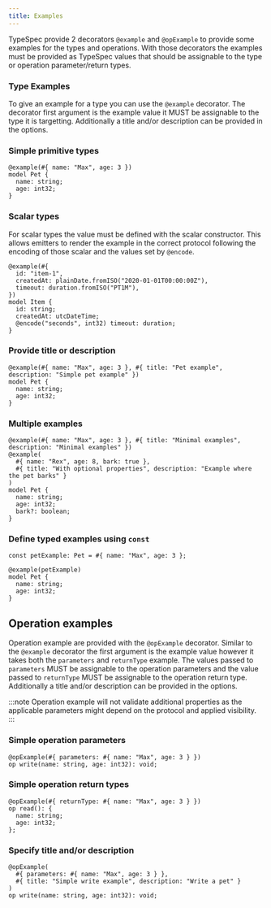```yaml
---
title: Examples
---
```


TypeSpec provide 2 decorators `@example` and `@opExample` to provide some examples for the types and operations.
With those decorators the examples must be provided as TypeSpec values that should be assignable to the type or operation parameter/return types.

### Type Examples

To give an example for a type you can use the `@example` decorator. The decorator first argument is the example value it MUST be assignable to the type it is targetting.
Additionally a title and/or description can be provided in the options.

### Simple primitive types

```tsp
@example(#{ name: "Max", age: 3 })
model Pet {
  name: string;
  age: int32;
}
```

### Scalar types

For scalar types the value must be defined with the scalar constructor.
This allows emitters to render the example in the correct protocol following the encoding of those scalar and the values set by `@encode`.

```tsp
@example(#{
  id: "item-1",
  createdAt: plainDate.fromISO("2020-01-01T00:00:00Z"),
  timeout: duration.fromISO("PT1M"),
})
model Item {
  id: string;
  createdAt: utcDateTime;
  @encode("seconds", int32) timeout: duration;
}
```

### Provide title or description

```tsp
@example(#{ name: "Max", age: 3 }, #{ title: "Pet example", description: "Simple pet example" })
model Pet {
  name: string;
  age: int32;
}
```

### Multiple examples

```tsp
@example(#{ name: "Max", age: 3 }, #{ title: "Minimal examples", description: "Minimal examples" })
@example(
  #{ name: "Rex", age: 8, bark: true },
  #{ title: "With optional properties", description: "Example where the pet barks" }
)
model Pet {
  name: string;
  age: int32;
  bark?: boolean;
}
```

### Define typed examples using `const`

```tsp
const petExample: Pet = #{ name: "Max", age: 3 };

@example(petExample)
model Pet {
  name: string;
  age: int32;
}
```

## Operation examples

Operation example are provided with the `@opExample` decorator. Similar to the `@example` decorator the first argument is the example value however it takes both the `parameters` and `returnType` example.
The values passed to `parameters` MUST be assignable to the operation parameters and the value passed to `returnType` MUST be assignable to the operation return type.
Additionally a title and/or description can be provided in the options.

:::note
Operation example will not validate additional properties as the applicable parameters might depend on the protocol and applied visibility.
:::

### Simple operation parameters

```tsp
@opExample(#{ parameters: #{ name: "Max", age: 3 } })
op write(name: string, age: int32): void;
```

### Simple operation return types

```tsp
@opExample(#{ returnType: #{ name: "Max", age: 3 } })
op read(): {
  name: string;
  age: int32;
};
```

### Specify title and/or description

```tsp
@opExample(
  #{ parameters: #{ name: "Max", age: 3 } },
  #{ title: "Simple write example", description: "Write a pet" }
)
op write(name: string, age: int32): void;
```
